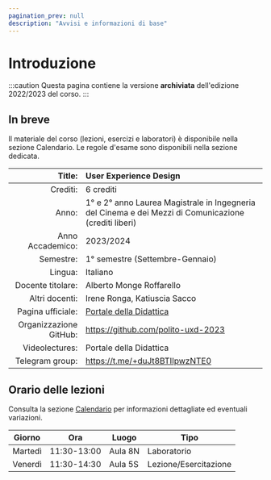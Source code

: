 ```yaml
---
pagination_prev: null
description: "Avvisi e informazioni di base" 
---
```


# Introduzione

:::caution
Questa pagina contiene la versione __archiviata__ dell'edizione 2022/2023 del corso.
::: 

## In breve

Il materiale del corso (lezioni, esercizi e laboratori) è disponibile nella sezione Calendario. Le regole d'esame sono disponibili nella sezione dedicata.

| Title:               | User Experience Design                       |
|---------------------:|:---------------------------------------------|
| Crediti:             | 6 crediti                                    |
| Anno:                | 1° e 2° anno Laurea Magistrale in Ingegneria del Cinema e dei Mezzi di Comunicazione (crediti liberi)    |
| Anno Accademico:     | 	2023/2024                                 |
| Semestre:            | 1° semestre (Settembre-Gennaio)              |
| Lingua:              | Italiano                                     |
| Docente titolare:    | Alberto Monge Roffarello                     |
| Altri docenti:       | Irene Ronga, Katiuscia Sacco                 |
| Pagina ufficiale:    | [Portale della Didattica](https://didattica.polito.it/pls/portal30/gap.pkg_guide.viewGap?p_cod_ins=01HFXPD)                     |
| Organizzazione GitHub: | https://github.com/polito-uxd-2023           |
| Videolectures:       | Portale della Didattica                      |
| Telegram group:      | https://t.me/+duJt8BTIIpwzNTE0               |

## Orario delle lezioni

Consulta la sezione [Calendario](schedule) per informazioni dettagliate ed eventuali variazioni.

| Giorno     | Ora        | Luogo | Tipo            |
|---------|-------------|----------|-----------------|
| Martedì  | 11:30-13:00 | Aula 8N | Laboratorio           |  
| Venerdì | 11:30-14:30 | Aula 5S  | Lezione/Esercitazione           |
